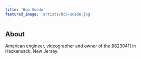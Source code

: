 ```yaml
---
title: 'Bob Suede'
featured_image: 'artists/bob-suede.jpg'
---
```


## About

American engineer, videographer and owner of the [l823041] in Hackensack, New Jersey.
